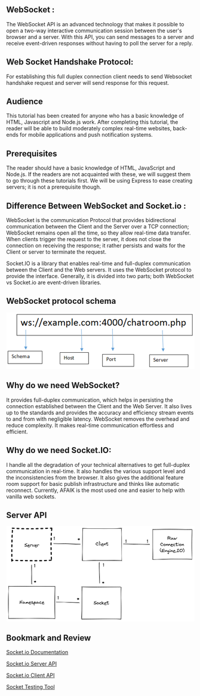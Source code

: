 ## WebSocket :

The WebSocket API is an advanced technology that makes it possible to open a two-way interactive communication session between the user's browser and a server. With this API, you can send messages to a server and receive event-driven responses without having to poll the server for a reply.

## Web Socket Handshake Protocol:

For establishing this full duplex connection client needs to send Websocket handshake request and server will send response for this request.

## Audience
This tutorial has been created for anyone who has a basic knowledge of HTML, Javascript and Node.js work. After completing this tutorial, the reader will be able to build moderately complex real-time websites, back-ends for mobile applications and push notification systems.

## Prerequisites
The reader should have a basic knowledge of HTML, JavaScript and Node.js. If the readers are not acquainted with these, we will suggest them to go through these tutorials first. We will be using Express to ease creating servers; it is not a prerequisite though.


## Difference Between WebSocket and Socket.io :

WebSocket is the communication Protocol that provides bidirectional communication between the Client and the Server over a TCP connection; WebSocket remains open all the time, so they allow real-time data transfer. When clients trigger the request to the server, it does not close the connection on receiving the response; it rather persists and waits for the Client or server to terminate the request.

Socket.IO is a library that enables real-time and full-duplex communication between the Client and the Web servers. It uses the WebSocket protocol to provide the interface. Generally, it is divided into two parts; both WebSocket vs Socket.io are event-driven libraries.

## WebSocket protocol schema 
![img](./WebSocket-protocol-schema.png)

## Why do we need WebSocket?

It provides full-duplex communication, which helps in persisting the connection established between the Client and the Web Server.
It also lives up to the standards and provides the accuracy and efficiency stream events to and from with negligible latency.
WebSocket removes the overhead and reduce complexity.
It makes real-time communication effortless and efficient.


## Why do we need Socket.IO:
I handle all the degradation of your technical alternatives to get full-duplex communication in real-time.
It also handles the various support level and the inconsistencies from the browser.
It also gives the additional feature room support for basic publish infrastructure and thinks like automatic reconnect.
Currently, AFAIK is the most used one and easier to help with vanilla web sockets.

## Server API
![img](./server-class-diagram-server.png)


## Bookmark and Review

[Socket.io Documentation](https://socket.io/docs/v4/)

[Socket.io Server API](https://socket.io/docs/v4/server-api)

[Socket.io Client API](https://socket.io/docs/v4/client-api)

[Socket Testing Tool](https://amritb.github.io/socketio-client-tool/)







